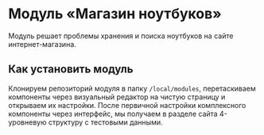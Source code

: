 # Модуль «Магазин ноутбуков»

Модуль решает проблемы хранения и поиска ноутбуков на сайте интернет-магазина.

## Как установить модуль
Клонируем репозиторий модуля в папку `/local/modules`, перетаскиваем компоненты через визуальный редактор на чистую страницу и открываем их настройки.
После первичной настройки комплексного компоненты через интерфейс, мы получаем в разделе сайта 4-уровневую структуру с тестовыми данными.